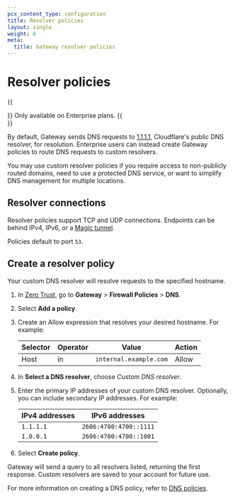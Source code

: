 ```yaml
---
pcx_content_type: configuration
title: Resolver policies
layout: single
weight: 6
meta:
  title: Gateway resolver policies
---
```


# Resolver policies

{{<Aside type="note">}}
Only available on Enterprise plans.
{{</Aside>}}

By default, Gateway sends DNS requests to [1.1.1.1](/1.1.1.1/), Cloudflare's public DNS resolver, for resolution. Enterprise users can instead create Gateway policies to route DNS requests to custom resolvers.

You may use custom resolver policies if you require access to non-publicly routed domains, need to use a protected DNS service, or want to simplify DNS management for multiple locations.

## Resolver connections

Resolver policies support TCP and UDP connections. Endpoints can be behind IPv4, IPv6, or a [Magic tunnel](/magic-transit/how-to/configure-tunnels/).

Policies default to port `53`.

## Create a resolver policy

Your custom DNS resolver will resolve requests to the specified hostname.

1. In [Zero Trust](https://one.dash.cloudflare.com/), go to **Gateway** > **Firewall Policies** > **DNS**.
2. Select **Add a policy**.
3. Create an Allow expression that resolves your desired hostname. For example:

    | Selector | Operator | Value                  | Action |
    | -------- | -------- | ---------------------- | ------ |
    | Host     | in       | `internal.example.com` | Allow  |

4. In **Select a DNS resolver**, choose _Custom DNS resolver_.
5. Enter the primary IP addresses of your custom DNS resolver. Optionally, you can include secondary IP addresses. For example:

    | IPv4 addresses | IPv6 addresses         |
    | -------------- | ---------------------- |
    | `1.1.1.1`      | `2606:4700:4700::1111` |
    | `1.0.0.1`      | `2606:4700:4700::1001` |

6. Select **Create policy**.

Gateway will send a query to all resolvers listed, returning the first response. Custom resolvers are saved to your account for future use.

For more information on creating a DNS policy, refer to [DNS policies](/cloudflare-one/policies/gateway/dns-policies/).
